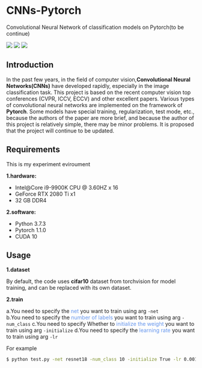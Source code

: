 # CNNs-Pytorch
Convolutional Neural Network of classification models on Pytorch(to be continue)  

![](https://img.shields.io/badge/Python-Pytorch-orange.svg?style=flat-square) 
![](https://img.shields.io/badge/CNNs-Vision-blue.svg?style=flat-square) 
![](https://img.shields.io/badge/By-KaiQiChen-red.svg?style=flat-square)

## Introduction
In the past few years, in the field of computer vision,**Convolutional Neural Networks(CNNs)** have developed rapidly, especially in the image classification task. This project is based on the recent computer vision top conferences (CVPR, ICCV, ECCV) and other excellent papers. Various types of convolutional neural networks are implemented on the framework of **Pytorch**. Some models have special training, regularization, test mode, etc., because the authors of the paper are more brief, and because the author of this project is relatively simple, there may be minor problems. It is proposed that the project will continue to be updated.

## Requirements
This is my experiment eviroument  

**1.hardware:**  

- Intel@Core i9-9900K CPU @ 3.60HZ x 16
- GeForce RTX 2080 Ti x1
- 32 GB DDR4

**2.software:**

- Python 3.7.3
- Pytorch 1.1.0
- CUDA 10

## Usage
**1.dataset**

By default, the code uses **cifar10** dataset from torchvision for model training, and can be replaced with its own dataset.

**2.train**

a.You need to specify the <font color=CornflowerBlue>net</font> you want to train using arg `-net`  
b.You need to specify the <font color=CornflowerBlue>number of labels</font> you want to train using arg `-num_class` 
c.You need to specify Whether to <font color=CornflowerBlue>initialize the weight</font> you want to train using arg `-initialize`
d.You need to specify the <font color=CornflowerBlue>learning rate</font> you want to train using arg `-lr`

For example
```bash
$ python test.py -net resnet18 -num_class 10 -initialize True -lr 0.001
```
